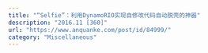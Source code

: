 ```yaml
---
title: "“Selfie”：利用DynamoRIO实现自修改代码自动脱壳的神器"
description: "2016.11 [360]"
url: "https://www.anquanke.com/post/id/84999/"
category: "Miscellaneous"
---
```

